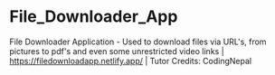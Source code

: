 # File_Downloader_App
File Downloader Application - Used to download files via URL's, from pictures to pdf's and even some unrestricted video links | https://filedownloadapp.netlify.app/ | Tutor Credits: CodingNepal
